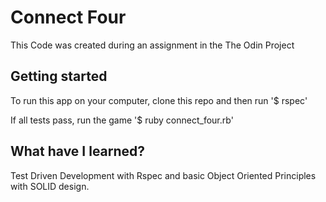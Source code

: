 # Connect Four

This Code was created during an assignment in the The Odin Project


## Getting started

To run this app on your computer, clone this repo and then run '$ rspec'

If all tests pass, run the game '$ ruby connect_four.rb'

## What have I learned?

Test Driven Development with Rspec and basic Object Oriented Principles with SOLID design.